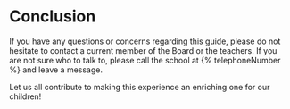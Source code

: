 ﻿# Conclusion

If you have any questions or concerns regarding this guide, please do not hesitate to contact a
current member of the Board or the teachers. If you are not sure who to talk to, please call the
school at {% telephoneNumber %} and leave a message.

Let us all contribute to making this experience an enriching one for our children!